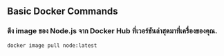 ## Basic Docker Commands
  ### ดึง image ของ Node.js จาก Docker Hub ที่เวอร์ชันล่าสุดมาที่เครื่องของคุณ.
  ```sh
  docker image pull node:latest
  ```
  ### 
  ```sh
     
  ```
  ### 
  ```sh
     
  ```
  ### 
  ```sh
     
  ```
  ### 
  ```sh
     
  ```
  ### 
  ```sh
     
  ```
  ### 
  ```sh
     
  ```
  ### 
  ```sh
     
  ```
  ### 
  ```sh
     
  ```
  ### 
  ```sh
     
  ```
  ### 
  ```sh
     
  ```
  ### 
  ```sh
     
  ```
  ### 
  ```sh
     
  ```
  ### 
  ```sh
     
  ```
  ### 
  ```sh
     
  ```
  ### 
  ```sh
     
  ```
  ### 
  ```sh
     
  ```
